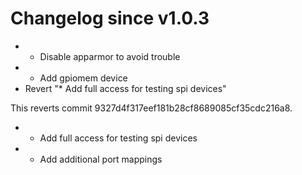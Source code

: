 # Changelog since v1.0.3
- * Disable apparmor to avoid trouble 
- * Add gpiomem device 
- Revert "* Add full access for testing spi devices"

This reverts commit 9327d4f317eef181b28cf8689085cf35cdc216a8. 
- * Add full access for testing spi devices 
- * Add additional port mappings 
